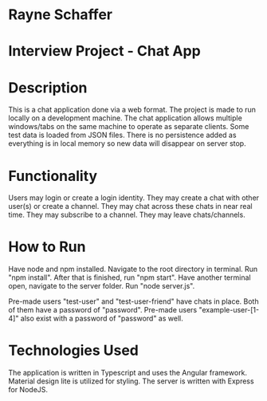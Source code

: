 # Rayne Schaffer
# Interview Project - Chat App

# Description
   This is a chat application done via a web format. The project is made to run locally on a development machine.
   The chat application allows multiple windows/tabs on the same machine to operate as separate clients.
   Some test data is loaded from JSON files. There is no persistence added as everything is in local memory so new data will disappear on server stop.

# Functionality
   Users may login or create a login identity.
   They may create a chat with other user(s) or create a channel.
   They may chat across these chats in near real time.
   They may subscribe to a channel.
   They may leave chats/channels.

# How to Run
   Have node and npm installed.
   Navigate to the root directory in terminal. Run "npm install". After that is finished, run "npm start".
   Have another terminal open, navigate to the server folder. Run "node server.js".

   Pre-made users "test-user" and "test-user-friend" have chats in place. Both of them have a password of "password".
   Pre-made users "example-user-[1-4]" also exist with a password of "password" as well.

# Technologies Used
   The application is written in Typescript and uses the Angular framework.
   Material design lite is utilized for styling.
   The server is written with Express for NodeJS.